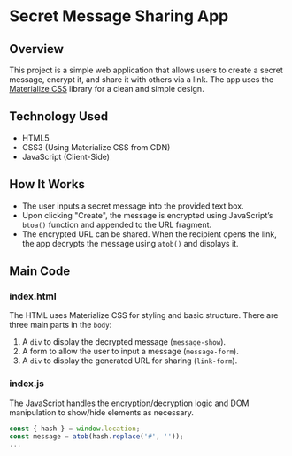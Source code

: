 # Secret Message Sharing App

## Overview

This project is a simple web application that allows users to create a secret message, encrypt it, and share it with others via a link. The app uses the [Materialize CSS](https://materializecss.com/) library for a clean and simple design.


## Technology Used 

- HTML5
- CSS3 (Using Materialize CSS from CDN)
- JavaScript (Client-Side)

## How It Works 

- The user inputs a secret message into the provided text box.
- Upon clicking "Create", the message is encrypted using JavaScript’s `btoa()` function and appended to the URL fragment.
- The encrypted URL can be shared. When the recipient opens the link, the app decrypts the message using `atob()` and displays it.

## Main Code

### index.html 

The HTML uses Materialize CSS for styling and basic structure. There are three main parts in the `body`:

1. A `div` to display the decrypted message (`message-show`).
2. A form to allow the user to input a message (`message-form`).
3. A `div` to display the generated URL for sharing (`link-form`).

### index.js 

The JavaScript handles the encryption/decryption logic and DOM manipulation to show/hide elements as necessary.

```javascript
const { hash } = window.location;
const message = atob(hash.replace('#', ''));
...
